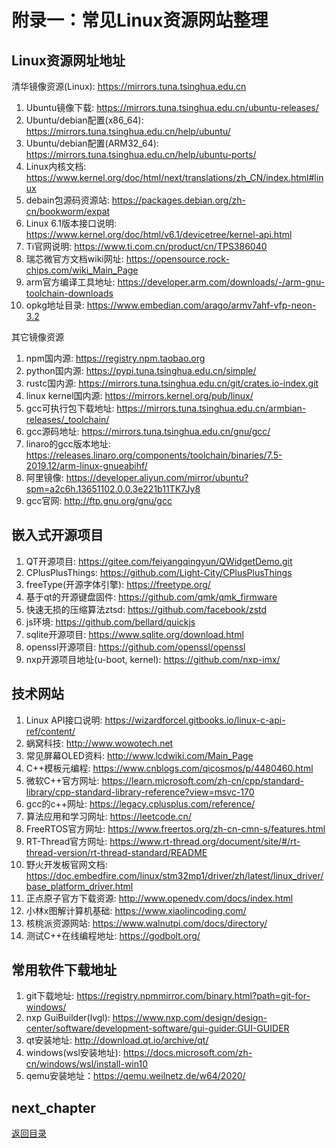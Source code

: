 # 附录一：常见Linux资源网站整理

## Linux资源网址地址

清华镜像资源(Linux): <https://mirrors.tuna.tsinghua.edu.cn>

1. Ubuntu镜像下载: <https://mirrors.tuna.tsinghua.edu.cn/ubuntu-releases/>
2. Ubuntu/debian配置(x86_64): <https://mirrors.tuna.tsinghua.edu.cn/help/ubuntu/>
3. Ubuntu/debian配置(ARM32_64): <https://mirrors.tuna.tsinghua.edu.cn/help/ubuntu-ports/>
4. Linux内核文档: <https://www.kernel.org/doc/html/next/translations/zh_CN/index.html#linux>
5. debain包源码资源站: <https://packages.debian.org/zh-cn/bookworm/expat>
6. Linux 6.1版本接口说明: <https://www.kernel.org/doc/html/v6.1/devicetree/kernel-api.html>
7. Ti官网说明: <https://www.ti.com.cn/product/cn/TPS386040>
8. 瑞芯微官方文档wiki网址: <https://opensource.rock-chips.com/wiki_Main_Page>
9. arm官方编译工具地址: <https://developer.arm.com/downloads/-/arm-gnu-toolchain-downloads>
10. opkg地址目录: <https://www.embedian.com/arago/armv7ahf-vfp-neon-3.2>

其它镜像资源

1. npm国内源: <https://registry.npm.taobao.org>
2. python国内源: <https://pypi.tuna.tsinghua.edu.cn/simple/>
3. rustc国内源: <https://mirrors.tuna.tsinghua.edu.cn/git/crates.io-index.git>
4. linux kernel国内源: <https://mirrors.kernel.org/pub/linux/>
5. gcc可执行包下载地址: <https://mirrors.tuna.tsinghua.edu.cn/armbian-releases/_toolchain/>
6. gcc源码地址: <https://mirrors.tuna.tsinghua.edu.cn/gnu/gcc/>
7. linaro的gcc版本地址: <https://releases.linaro.org/components/toolchain/binaries/7.5-2019.12/arm-linux-gnueabihf/>
8. 阿里镜像: <https://developer.aliyun.com/mirror/ubuntu?spm=a2c6h.13651102.0.0.3e221b11TK7Jy8>
9. gcc官网: <http://ftp.gnu.org/gnu/gcc>

## 嵌入式开源项目

1. QT开源项目: <https://gitee.com/feiyangqingyun/QWidgetDemo.git>
2. CPlusPlusThings: <https://github.com/Light-City/CPlusPlusThings>
3. freeType(开源字体引擎): <https://freetype.org/>
4. 基于qt的开源键盘固件: <https://github.com/qmk/qmk_firmware>
5. 快速无损的压缩算法ztsd: <https://github.com/facebook/zstd>
6. js环境: <https://github.com/bellard/quickjs>
7. sqlite开源项目: <https://www.sqlite.org/download.html>
8. openssl开源项目: <https://github.com/openssl/openssl>
9. nxp开源项目地址(u-boot, kernel): <https://github.com/nxp-imx/>

## 技术网站

1. Linux API接口说明: <https://wizardforcel.gitbooks.io/linux-c-api-ref/content/>
2. 蜗窝科技: <http://www.wowotech.net>
3. 常见屏幕OLED资料: <http://www.lcdwiki.com/Main_Page>
4. C++模板元编程: <https://www.cnblogs.com/qicosmos/p/4480460.html>
5. 微软C++官方网址: <https://learn.microsoft.com/zh-cn/cpp/standard-library/cpp-standard-library-reference?view=msvc-170>
6. gcc的c++网址: <https://legacy.cplusplus.com/reference/>
7. 算法应用和学习网址: <https://leetcode.cn/>
8. FreeRTOS官方网址: <https://www.freertos.org/zh-cn-cmn-s/features.html>
9. RT-Thread官方网址: <https://www.rt-thread.org/document/site/#/rt-thread-version/rt-thread-standard/README>
10. 野火开发板官网文档: <https://doc.embedfire.com/linux/stm32mp1/driver/zh/latest/linux_driver/base_platform_driver.html>
11. 正点原子官方下载资源: <http://www.openedv.com/docs/index.html>
12. 小林x图解计算机基础: <https://www.xiaolincoding.com/>
13. 核桃派资源网站: <https://www.walnutpi.com/docs/directory/>
14. 测试C++在线编程地址: <https://godbolt.org/>

## 常用软件下载地址

1. git下载地址: <https://registry.npmmirror.com/binary.html?path=git-for-windows/>
2. nxp GuiBuilder(lvgl): <https://www.nxp.com/design/design-center/software/development-software/gui-guider:GUI-GUIDER>
3. qt安装地址: <http://download.qt.io/archive/qt/>
4. windows(wsl安装地址): <https://docs.microsoft.com/zh-cn/windows/wsl/install-win10>
5. qemu安装地址：<https://qemu.weilnetz.de/w64/2020/>

## next_chapter

[返回目录](../README.md)
